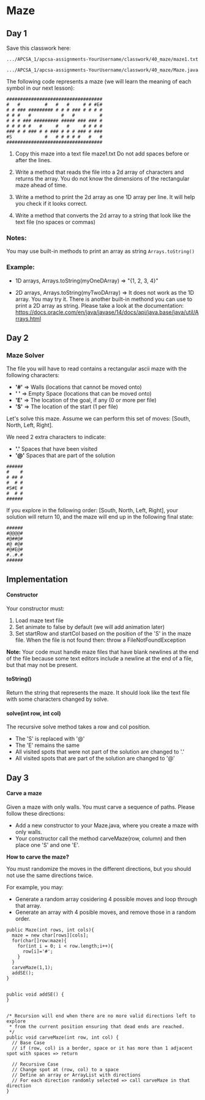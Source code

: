 # Maze

## Day 1

Save this classwork here: 

`.../APCSA_1/apcsa-assignments-YourUsername/classwork/40_maze/maze1.txt`

`.../APCSA_1/apcsa-assignments-YourUsername/classwork/40_maze/Maze.java`


The following code represents a maze (we will learn the meaning of each symbol in our next lesson):
```
###################################
#   #         #   #   #     # # #E#
# # ### ######### # # # ### # # # #
# # #   #           #   #         #
# # # ### ######### ##### ### ### #
# # # # #   #     #   #     # # # #
### # # ### # # ### # # # ### # ###
#S            #   # # # # #   #   #
###################################
```
1. Copy this maze into a text file maze1.txt Do not add spaces before or after the lines. 

2. Write a method that reads the file into a 2d array of characters and returns the array. You do not know the dimensions of the rectangular maze ahead of time. 

3. Write a method to print the 2d array as one 1D array per line. It will help you check if it looks correct.
  
4. Write a method that converts the 2d array to a string that look like the text file (no spaces or commas)

### Notes:

You may use built-in methods to print an array as string ```Arrays.toString()```

### Example:

- 1D arrays, Arrays.toString(myOneDArray) => "{1, 2, 3, 4}"


- 2D arrays, Arrays.toString(myTwoDArray) => It does not work as the 1D array. You may try it. There is another built-in methond you can use to print a 2D array as string. Please take a look at the documentation: https://docs.oracle.com/en/java/javase/14/docs/api/java.base/java/util/Arrays.html


## Day 2

### Maze Solver

The file you will have to read contains a rectangular ascii maze with the following characters:

- **'#'** => Walls (locations that cannot be moved onto)
- **' '** => Empty Space (locations that can be moved onto)
- **'E'** => The location of the goal, if any (0 or more per file)
- **'S'** => The location of the start (1 per file)

Let's solve this maze. Assume we can perform this set of moves: [South, North, Left, Right].

We need 2 extra characters to indicate:

-  **'.'** Spaces that have been visited
-  **'@'** Spaces that are part of the solution

```
######
#    #
# ## #
#  # #
#S#E #
#  # #
######
```

If you explore in the following order: [South, North, Left, Right], your solution will return 10, and the maze will end up in the following final state:

```
######
#@@@@#
#@##@#
#@ #@#
#@#E@#
#..#.#
######
```

## Implementation

#### Constructor

  Your constructor must:

  1. Load maze text file
  2. Set animate to false by default (we will add animation later)
  3. Set startRow and startCol based on the position of the 'S' in the maze file. When the file is not found then: throw a FileNotFoundException

**Note:** Your code must handle maze files that have blank newlines at the end of the file because some text editors include a newline at the end of a file, but that may not be present.

#### toString()

Return the string that represents the maze. It should look like the text file with some characters changed by solve.

#### solve(int row, int col)

The recursive solve method takes a row and col position.

- The 'S' is replaced with '@'
- The 'E' remains the same
- All visited spots that were not part of the solution are changed to '.'
- All visited spots that are part of the solution are changed to '@'


## Day 3

#### Carve a maze

Given a maze with only walls. You must carve a sequence of paths. Please follow these directions:

- Add a new constructor to your Maze.java, where you create a maze with only walls.
- Your constructor call the method carveMaze(row, column) and then place one 'S' and one 'E'.

**How to carve the maze?**

You must randomize the moves in the different directions, but you should not use the same directions twice.

For example, you may:

- Generate a random array cosidering 4 possible moves and loop through that array. 
- Generate an array with 4 posible moves, and remove those in a random order.

```
public Maze(int rows, int cols){
  maze = new char[rows][cols];
  for(char[]row:maze){
    for(int i = 0; i < row.length;i++){
      row[i]='#';
    }
  }
  carveMaze(1,1);
  addSE();
}


public void addSE() {
}


/* Recursion will end when there are no more valid directions left to explore
 * from the current position ensuring that dead ends are reached.
 */
public void carveMaze(int row, int col) {
  // Base Case
  // if (row, col) is a border, space or it has more than 1 adjacent spot with spaces => return

  // Recursive Case
  // Change spot at (row, col) to a space
  // Define an array or ArrayList with directions
  // For each direction randomly selected => call carveMaze in that direction
}
```

